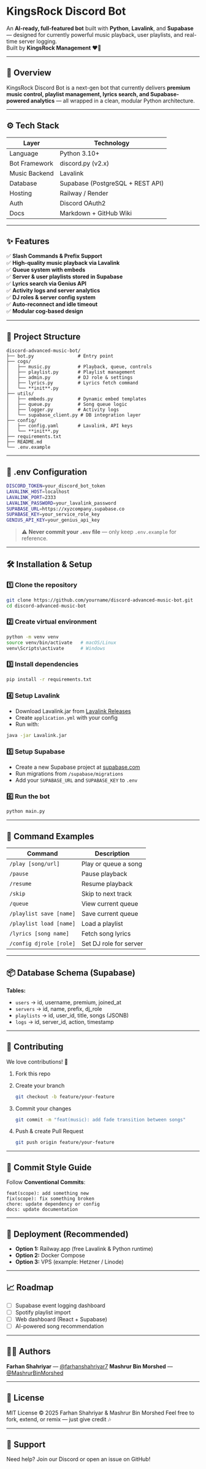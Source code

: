 # KingsRock Discord Bot

An **AI-ready, full-featured bot** built with **Python**, **Lavalink**, and **Supabase** — designed for currently powerful music playback, user playlists, and real-time server logging.  
Built by **KingsRock Management** ❤️‍🔥

---

## 🚀 Overview

KingsRock Discord Bot is a next-gen bot that currently delivers **premium music control, playlist management, lyrics search, and Supabase-powered analytics** — all wrapped in a clean, modular Python architecture.

---

## ⚙️ Tech Stack

| Layer | Technology |
|--------|-------------|
| Language | Python 3.10+ |
| Bot Framework | discord.py (v2.x) |
| Music Backend | Lavalink |
| Database | Supabase (PostgreSQL + REST API) |
| Hosting | Railway / Render |
| Auth | Discord OAuth2 |
| Docs | Markdown + GitHub Wiki |

---

## ✨ Features

✅ **Slash Commands & Prefix Support**  
✅ **High-quality music playback via Lavalink**  
✅ **Queue system with embeds**  
✅ **Server & user playlists stored in Supabase**  
✅ **Lyrics search via Genius API**  
✅ **Activity logs and server analytics**  
✅ **DJ roles & server config system**  
✅ **Auto-reconnect and idle timeout**  
✅ **Modular cog-based design**

---

## 🧱 Project Structure

```
discord-advanced-music-bot/
├── bot.py                # Entry point
├── cogs/
│   ├── music.py          # Playback, queue, controls
│   ├── playlist.py       # Playlist management
│   ├── admin.py          # DJ role & settings
│   ├── lyrics.py         # Lyrics fetch command
│   └── **init**.py
├── utils/
│   ├── embeds.py         # Dynamic embed templates
│   ├── queue.py          # Song queue logic
│   ├── logger.py         # Activity logs
│   └── supabase_client.py # DB integration layer
├── config/
│   ├── config.yaml       # Lavalink, API keys
│   └── **init**.py
├── requirements.txt
├── README.md
└── .env.example
````

---

## 🔑 .env Configuration

```bash
DISCORD_TOKEN=your_discord_bot_token
LAVALINK_HOST=localhost
LAVALINK_PORT=2333
LAVALINK_PASSWORD=your_lavalink_password
SUPABASE_URL=https://xyzcompany.supabase.co
SUPABASE_KEY=your_service_role_key
GENIUS_API_KEY=your_genius_api_key
````

> ⚠️ **Never commit your `.env` file** — only keep `.env.example` for reference.

---

## 🛠️ Installation & Setup

### 1️⃣ Clone the repository

```bash
git clone https://github.com/yourname/discord-advanced-music-bot.git
cd discord-advanced-music-bot
```

### 2️⃣ Create virtual environment

```bash
python -m venv venv
source venv/bin/activate   # macOS/Linux
venv\Scripts\activate      # Windows
```

### 3️⃣ Install dependencies

```bash
pip install -r requirements.txt
```

### 4️⃣ Setup Lavalink

* Download Lavalink.jar from [Lavalink Releases](https://github.com/freyacodes/Lavalink/releases)
* Create `application.yml` with your config
* Run with:

```bash
java -jar Lavalink.jar
```

### 5️⃣ Setup Supabase

* Create a new Supabase project at [supabase.com](https://supabase.com)
* Run migrations from `/supabase/migrations`
* Add your `SUPABASE_URL` and `SUPABASE_KEY` to `.env`

### 6️⃣ Run the bot

```bash
python main.py
```

---

## 🧠 Command Examples

| Command                 | Description            |
| ----------------------- | ---------------------- |
| `/play [song/url]`      | Play or queue a song   |
| `/pause`                | Pause playback         |
| `/resume`               | Resume playback        |
| `/skip`                 | Skip to next track     |
| `/queue`                | View current queue     |
| `/playlist save [name]` | Save current queue     |
| `/playlist load [name]` | Load a playlist        |
| `/lyrics [song name]`   | Fetch song lyrics      |
| `/config djrole [role]` | Set DJ role for server |

---

## 📦 Database Schema (Supabase)

**Tables:**

* `users` → id, username, premium, joined_at
* `servers` → id, name, prefix, dj_role
* `playlists` → id, user_id, title, songs (JSONB)
* `logs` → id, server_id, action, timestamp

---

## 🧩 Contributing

We love contributions! 🫶

1. Fork this repo
2. Create your branch

   ```bash
   git checkout -b feature/your-feature
   ```
3. Commit your changes

   ```bash
   git commit -m "feat(music): add fade transition between songs"
   ```
4. Push & create Pull Request

   ```bash
   git push origin feature/your-feature
   ```

---

## 🧾 Commit Style Guide

Follow **Conventional Commits**:

```
feat(scope): add something new
fix(scope): fix something broken
chore: update dependency or config
docs: update documentation
```

---

## 🪩 Deployment (Recommended)

* **Option 1:** Railway.app (free Lavalink & Python runtime)
* **Option 2:** Docker Compose
* **Option 3:** VPS (example: Hetzner / Linode)

---

## 📈 Roadmap

* [ ] Supabase event logging dashboard
* [ ] Spotify playlist import
* [ ] Web dashboard (React + Supabase)
* [ ] AI-powered song recommendation

---

## 🧑‍💻 Authors

**Farhan Shahriyar** — [@farhanshahriyar7](https://github.com/farhanshahriyar)
**Mashrur Bin Morshed** — [@MashrurBinMorshed](https://github.com/MashrurBinMorshed)

---

## 🪪 License

MIT License © 2025 Farhan Shahriyar & Mashrur Bin Morshed
Feel free to fork, extend, or remix — just give credit 🎶

---

## 💬 Support

Need help?
Join our Discord or open an issue on GitHub!





